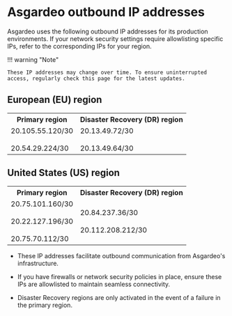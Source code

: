 # Asgardeo outbound IP addresses

Asgardeo uses the following outbound IP addresses for its production environments. If your network security settings require allowlisting specific IPs, refer to the corresponding IPs for your region.

!!! warning "Note"

    These IP addresses may change over time. To ensure uninterrupted access, regularly check this page for the latest updates.

## European (EU) region

<table>
    <tr>
        <th>Primary region</th>
        <th>Disaster Recovery (DR) region</th>
    </tr>
    <tr>
        <td>
            20.105.55.120/30</br></br>
            20.54.29.224/30
        </td>
        <td>
            20.13.49.72/30</br></br>
            20.13.49.64/30
        </td>
    </tr>
</table>


## United States (US) region

<table>
    <tr>
        <th>Primary region</th>
        <th>Disaster Recovery (DR) region</th>
    <tr>
    <tr>
        <td>
            20.75.101.160/30</br></br>
            20.22.127.196/30</br></br>
            20.75.70.112/30
        </td>
        <td>
            20.84.237.36/30</br></br>
            20.112.208.212/30
        </td>
    </tr>
</table>

- These IP addresses facilitate outbound communication from Asgardeo's infrastructure.

- If you have firewalls or network security policies in place, ensure these IPs are allowlisted to maintain seamless connectivity.

- Disaster Recovery regions are only activated in the event of a failure in the primary region.